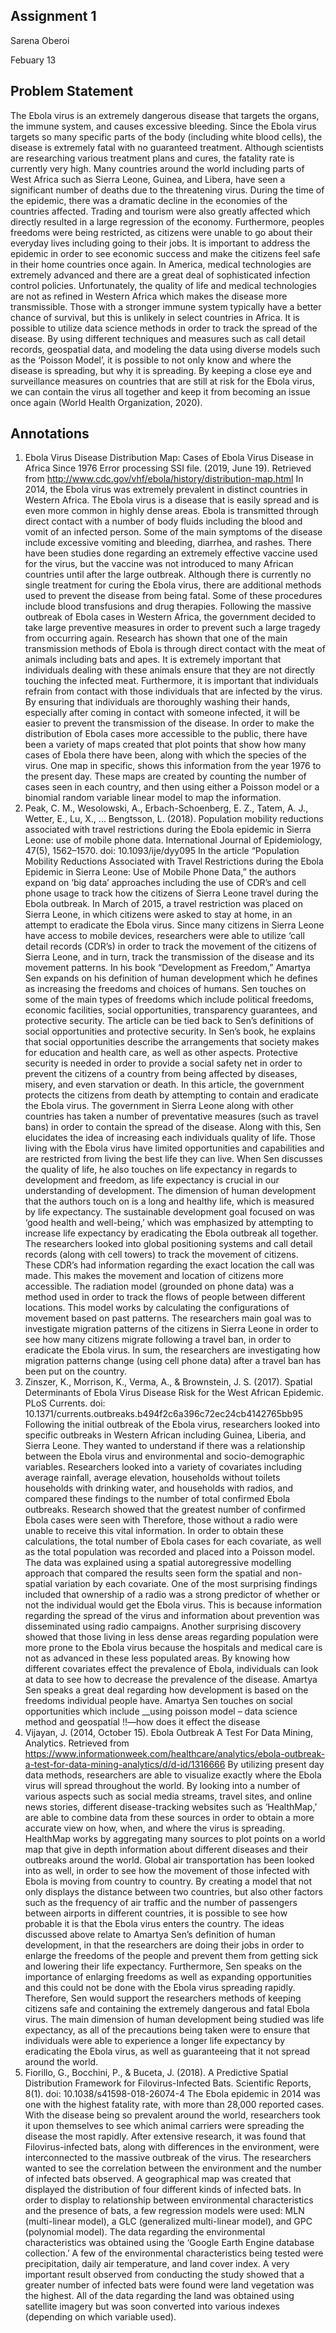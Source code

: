 ## Assignment 1

Sarena Oberoi

Febuary 13

## Problem Statement

   The Ebola virus is an extremely dangerous disease that targets the organs, the immune system, and causes excessive bleeding. Since the Ebola virus targets so many specific parts of the body (including white blood cells), the disease is extremely fatal with no guaranteed treatment. Although scientists are researching various treatment plans and cures, the fatality rate is currently very high. Many countries around the world including parts of West Africa such as Sierra Leone, Guinea, and Libera, have seen a significant number of deaths due to the threatening virus. During the time of the epidemic, there was a dramatic decline in the economies of the countries affected. Trading and tourism were also greatly affected which directly resulted in a large regression of the economy. Furthermore, peoples freedoms were being restricted, as citizens were unable to go about their everyday lives including going to their jobs. It is important to address the epidemic in order to see economic success and make the citizens feel safe in their home countries once again. 
In America, medical technologies are extremely advanced and there are a great deal of sophisticated infection control policies. Unfortunately, the quality of life and medical technologies are not as refined in Western Africa which makes the disease more transmissible. Those with a stronger immune system typically have a better chance of survival, but this is unlikely in select countries in Africa. It is possible to utilize data science methods in order to track the spread of the disease. By using different techniques and measures such as call detail records, geospatial data, and modeling the data using diverse models such as the ‘Poisson Model’, it is possible to not only know and where the disease is spreading, but why it is spreading. By keeping a close eye and surveillance measures on countries that are still at risk for the Ebola virus, we can contain the virus all together and keep it from becoming an issue once again (World Health Organization, 2020). 



## Annotations

1)	Ebola Virus Disease Distribution Map: Cases of Ebola Virus Disease in Africa Since 1976 Error processing SSI file. (2019, June 19). Retrieved from http://www.cdc.gov/vhf/ebola/history/distribution-map.html 
In 2014, the Ebola virus was extremely prevalent in distinct countries in Western Africa. The Ebola virus is a disease that is easily spread and is even more common in highly dense areas. Ebola is transmitted through direct contact with a number of body fluids including the blood and vomit of an infected person. Some of the main symptoms of the disease include excessive vomiting and bleeding, diarrhea, and rashes. There have been studies done regarding an extremely effective vaccine used for the virus, but the vaccine was not introduced to many African countries until after the large outbreak. Although there is currently no single treatment for curing the Ebola virus, there are additional methods used to prevent the disease from being fatal. Some of these procedures include blood transfusions and drug therapies. Following the massive outbreak of Ebola cases in Western Africa, the government decided to take large preventive measures in order to prevent such a large tragedy from occurring again. Research has shown that one of the main transmission methods of Ebola is through direct contact with the meat of animals including bats and apes. It is extremely important that individuals dealing with these animals ensure that they are not directly touching the infected meat. Furthermore, it is important that individuals refrain from contact with those individuals that are infected by the virus. By ensuring that individuals are thoroughly washing their hands, especially after coming in contact with someone infected, it will be easier to prevent the transmission of the disease. In order to make the distribution of Ebola cases more accessible to the public, there have been a variety of maps created that plot points that show how many cases of Ebola there have been, along with which the species of the virus. One map in specific, shows this information from the year 1976 to the present day. These maps are created by counting the number of cases seen in each country, and then using either a Poisson model or a binomial random variable linear model to map the information.  
2)	Peak, C. M., Wesolowski, A., Erbach-Schoenberg, E. Z., Tatem, A. J., Wetter, E., Lu, X., … Bengtsson, L. (2018). Population mobility reductions associated with travel restrictions during the Ebola epidemic in Sierra Leone: use of mobile phone data. International Journal of Epidemiology, 47(5), 1562–1570. doi: 10.1093/ije/dyy095
In the article “Population Mobility Reductions Associated with Travel Restrictions during the Ebola Epidemic in Sierra Leone: Use of Mobile Phone Data,” the authors expand on ‘big data’ approaches including the use of CDR’s and cell phone usage to track how the citizens of Sierra Leone travel during the Ebola outbreak. In March of 2015, a travel restriction was placed on Sierra Leone, in which citizens were asked to stay at home, in an attempt to eradicate the Ebola virus. Since many citizens in Sierra Leone have access to mobile devices, researchers were able to utilize ‘call detail records (CDR’s) in order to track the movement of the citizens of Sierra Leone, and in turn, track the transmission of the disease and its movement patterns. In his book “Development as Freedom,” Amartya Sen expands on his definition of human development which he defines as increasing the freedoms and choices of humans. Sen touches on some of the main types of freedoms which include political freedoms, economic facilities, social opportunities, transparency guarantees, and protective security. The article can be tied back to Sen’s definitions of social opportunities and protective security. In Sen’s book, he explains that social opportunities describe the arrangements that society makes for education and health care, as well as other aspects. Protective security is needed in order to provide a social safety net in order to prevent the citizens of a country from being affected by diseases, misery, and even starvation or death. In this article, the government protects the citizens from death by attempting to contain and eradicate the Ebola virus. The government in Sierra Leone along with other countries has taken a number of preventative measures (such as travel bans) in order to contain the spread of the disease. Along with this, Sen elucidates the idea of increasing each individuals quality of life. Those living with the Ebola virus have limited opportunities and capabilities and are restricted from living the best life they can live. When Sen discusses the quality of life, he also touches on life expectancy in regards to development and freedom, as life expectancy is crucial in our understanding of development. 
The dimension of human development that the authors touch on is a long and healthy life, which is measured by life expectancy. The sustainable development goal focused on was ‘good health and well-being,’ which was emphasized by attempting to increase life expectancy by eradicating the Ebola outbreak all together. The researchers looked into global positioning systems and call detail records (along with cell towers) to track the movement of citizens. These CDR’s had information regarding the exact location the call was made. This makes the movement and location of citizens more accessible. The radiation model (grounded on phone data) was a method used in order to track the flows of people between different locations. This model works by calculating the configurations of movement based on past patterns. The researchers main goal was to investigate migration patterns of the citizens in Sierra Leone in order to see how many citizens migrate following a travel ban, in order to eradicate the Ebola virus. In sum, the researchers are investigating how migration patterns change (using cell phone data) after a travel ban has been put on the country.
3)	Zinszer, K., Morrison, K., Verma, A., & Brownstein, J. S. (2017). Spatial Determinants of Ebola Virus Disease Risk for the West African Epidemic. PLoS Currents. doi: 10.1371/currents.outbreaks.b494f2c6a396c72ec24cb4142765bb95
Following the initial outbreak of the Ebola virus, researchers looked into specific outbreaks in Western African including Guinea, Liberia, and Sierra Leone. They wanted to understand if there was a relationship between the Ebola virus and environmental and socio-demographic variables. Researchers looked into a variety of covariates including average rainfall, average elevation, households without toilets households with drinking water, and households with radios, and compared these findings to the number of total confirmed Ebola outbreaks. Research showed that the greatest number of confirmed Ebola cases were seen with Therefore, those without a radio were unable to receive this vital information. In order to obtain these calculations, the total number of Ebola cases for each covariate, as well as the total population was recorded and placed into a Poisson model. The data was explained using a spatial autoregressive modelling approach that compared the results seen form the spatial and non-spatial variation by each covariate. 
One of the most surprising findings included that ownership of a radio was a strong predictor of whether or not the individual would get the Ebola virus. This is because information regarding the spread of the virus and information about prevention was disseminated using radio campaigns. Another surprising discovery showed that those living in less dense areas regarding population were more prone to the Ebola virus because the hospitals and medical care is not as advanced in these less populated areas. By knowing how different covariates effect the prevalence of Ebola, individuals can look at data to see how to decrease the prevalence of the disease. Amartya Sen speaks a great deal regarding how development is based on the freedoms individual people have. Amartya Sen touches on social opportunities which include __using poisson model – data science method and geospatial !!—how does it effect the disease 
4)	Vijayan, J. (2014, October 15). Ebola Outbreak A Test For Data Mining, Analytics. Retrieved from https://www.informationweek.com/healthcare/analytics/ebola-outbreak-a-test-for-data-mining-analytics/d/d-id/1316666
By utilizing present day data methods, researchers are able to visualize exactly where the Ebola virus will spread throughout the world. By looking into a number of various aspects such as social media streams, travel sites, and online news stories, different disease-tracking websites such as ‘HealthMap,’ are able to combine data from these sources in order to obtain a more accurate view on how, when, and where the virus is spreading. HealthMap works by aggregating many sources to plot points on a world map that give in depth information about different diseases and their outbreaks around the world. Global air transportation has been looked into as well, in order to see how the movement of those infected with Ebola is moving from country to country. By creating a model that not only displays the distance between two countries, but also other factors such as the frequency of air traffic and the number of passengers between airports in different countries, it is possible to see how probable it is that the Ebola virus enters the country. The ideas discussed above relate to Amartya Sen’s definition of human development, in that the researchers are doing their jobs in order to enlarge the freedoms of the people and prevent them from getting sick and lowering their life expectancy. Furthermore, Sen speaks on the importance of enlarging freedoms as well as expanding opportunities and this could not be done with the Ebola virus spreading rapidly. Therefore, Sen would support the researchers methods of keeping citizens safe and containing the extremely dangerous and fatal Ebola virus. The main dimension of human development being studied was life expectancy, as all of the precautions being taken were to ensure that individuals were able to experience a longer life expectancy by eradicating the Ebola virus, as well as guaranteeing that it not spread around the world. 
5)	Fiorillo, G., Bocchini, P., & Buceta, J. (2018). A Predictive Spatial Distribution Framework for Filovirus-Infected Bats. Scientific Reports, 8(1). doi: 10.1038/s41598-018-26074-4
The Ebola epidemic in 2014 was one with the highest fatality rate, with more than 28,000 reported cases. With the disease being so prevalent around the world, researchers took it upon themselves to see which animal carriers were spreading the disease the most rapidly. After extensive research, it was found that Filovirus-infected bats, along with differences in the environment, were interconnected to the massive outbreak of the virus. The researchers wanted to see the correlation between the environment and the number of infected bats observed. A geographical map was created that displayed the distribution of four different kinds of infected bats. In order to display to relationship between environmental characteristics and the presence of bats, a few regression models were used: MLN (multi-linear model), a GLC (generalized multi-linear model), and GPC (polynomial model). The data regarding the environmental characteristics was obtained using the ‘Google Earth Engine database collection.’ A few of the environmental characteristics being tested were precipitation, daily air temperature, and land cover index. A very important result observed from conducting the study showed that a greater number of infected bats were found were land vegetation was the highest. All of the data regarding the land was obtained using satellite imagery but was soon converted into various indexes (depending on which variable used). 


    
